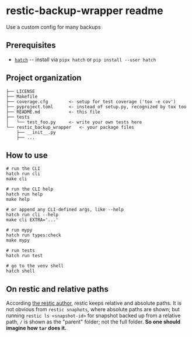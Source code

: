 # restic-backup-wrapper readme

Use a custom config for many backups

## Prerequisites

* [`hatch`](https://hatch.pypa.io/) -- install via `pipx hatch` or `pip install --user hatch`

## Project organization

```
├── LICENSE
├── Makefile
├── coverage.cfg        <- setup for test coverage ('tox -e cov')
├── pyproject.toml      <- instead of setup.py, recognized by tox too
├── README.md           <- this file
├── tests
│   └── test_foo.py     <- write your own tests here
└── restic_backup_wrapper   <- your package files
    ├── __init__.py
    ├── ...
```

## How to use

```console
# run the CLI
hatch run cli
make cli

# run the CLI help
hatch run help
make help

# or append any CLI-defined args, like --help
hatch run cli --help
make cli EXTRA='...'

# run mypy
hatch run types:check
make mypy

# run tests
hatch run test

# go to the venv shell
hatch shell
```

## On restic and relative paths

According [the restic author](https://forum.restic.net/t/backing-up-restoring-relative-paths/744/2), restic keeps relative and absolute paths.
It is not obvious from `restic snaphots`, where absolute paths are shown; but running `restic ls <snapshot-id>` for snapshot backed up from a relative path, `/` is shown as the "parent" folder; not the full folder.
**So one should imagine how `tar` does it.**
